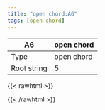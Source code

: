 ```yaml
---
title: "open chord:A6"
tags: [open chord]
---
```


|A6|open chord|
|---|---|
|Type|open chord|
|Root string|5|
{{< rawhtml >}}
<div class="container"></div>
<script>
const selector = '#container';
const chord = new ChordBox(selector);
chord.draw((new String("X02222")));
</script>
{{< /rawhtml >}}
